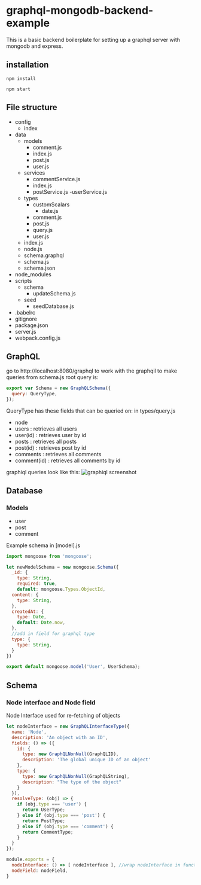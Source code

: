 # graphql-mongodb-backend-example


This is a basic backend boilerplate for setting up a graphql server with mongodb and express. 

## installation
```
npm install
```

```
npm start
```

## File structure
  - config
    - index
  - data
    - models
      - comment.js
      - index.js
      - post.js
      - user.js
    - services
      - commentService.js
      - index.js
      - postService.js
      -userService.js
    - types
      - customScalars
        - date.js
      - comment.js
      - post.js
      - query.js
      - user.js
    - index.js
    - node.js
    - schema.graphql
    - schema.js
    - schema.json
  - node_modules
  - scripts
    - schema
      - updateSchema.js
    - seed
      - seedDatabase.js
  - .babelrc
  - gitignore
  - package.json
  - server.js
  - webpack.config.js 

## GraphQL
go to http://localhost:8080/graphql to work with the graphqil to make queries 
from schema.js
root query is:

```Javascript
export var Schema = new GraphQLSchema({
  query: QueryType,
});
```
QueryType has these fields that can be queried on: in types/query.js 
- node
- users : retrieves all users 
- user(id) : retrieves user by id 
- posts : retrieves all posts
- post(id) : retrieves post by id 
- comments : retrieves all  comments 
- comment(id) : retrieves all comments by id 

graphiql queries look like this: 
![graphiql screenshot](http://i68.tinypic.com/1zz486p.png)
## Database
### Models
- user
- post
- comment 

Example schema in [model].js
```Javascript
import mongoose from 'mongoose';

let newModelSchema = new mongoose.Schema({
  _id: {
    type: String,
    required: true,
    default: mongoose.Types.ObjectId,
  content: {
    type: String,
  },
  createdAt: {
    type: Date,
    default: Date.now,
  },
  //add in field for graphql type 
  type: { 
    type: String,
  }
})

export default mongoose.model('User', UserSchema);
```

## Schema 
### Node interface and Node field

Node Interface used for re-fetching of objects 
```Javascript
let nodeInterface = new GraphQLInterfaceType({
  name: 'Node',
  description: 'An object with an ID',
  fields: () => ({
    id: {
      type: new GraphQLNonNull(GraphQLID),
      description: 'The global unique ID of an object'
    },
    type: {
      type: new GraphQLNonNull(GraphQLString),
      description: "The type of the object"
    }
  }),
  resolveType: (obj) => {
    if (obj.type === 'user') {
      return UserType;
    } else if (obj.type === 'post') {
      return PostType;
    } else if (obj.type === 'comment') {
      return CommentType;
    }
  }
});

module.exports = {
  nodeInterface: () => [ nodeInterface ], //wrap nodeInterface in function to avoid circular dependency issues 
  nodeField: nodeField,
}
```

